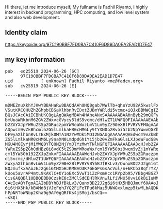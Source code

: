 HI there, let me introduce myself, My fullname 
is Fadhil Riyanto, I highly interest in backend programming,
HPC computing, and low level system and also web development.

Identity claim
------------------
https://keyoxide.org/97C190BBF7FD0BA7C410F6D89DA0EA2EAD1D7E47

my key information
------------------
<pre>
pub   ed25519 2024-06-26 [SC]
      97C190BBF7FD0BA7C410F6D89DA0EA2EAD1D7E47
uid           [ unknown] Fadhil Riyanto &ltme@fadev.org&gt
sub   cv25519 2024-06-26 [E]

-----BEGIN PGP PUBLIC KEY BLOCK-----

mDMEZnuXkhYJKwYBBAHaRw8BAQdAAhUHQ8gab7WWlTb+qhuYzU92A5kwslFxpXpR
VSutKRC0HUZhZGhpbCBSaXlhbnRvIDxtZUBmYWRldi5vcmc+iQJxBBMWCgIZAhsD
BQsJCAcCAiICBhUKCQgLAgQWAgMBAh4HAheANxSAAAAAABAAHnByb29mQGFyaWFk
bmUuaWRkbnM6ZGV2ZWxvcGVycy5ldS5vcmc/dHlwZT1UWFQ0FIAAAAAAEAAbcHJv
b2ZAYXJpYWRuZS5pZGRuczpmYWRoaWxzLmV1Lm9yZz90eXBlPVRYVFMUgAAAAAAQ
ADpwcm9vZkBhcmlhZG5lLmlkaHR0cHM6Ly9tYXN0b2Rvbi5zb2NpYWwvQGZhZGhp
bF9yaXlhbnRvLzExMjk0MTA1NzYwMDk5MDI2NGAUgAAAAAAQAEdwcm9vZkBhcmlh
ZG5lLmlkaHR0cHM6Ly9naXN0LmdpdGh1Yi5jb20vZmFkaGlsLXJpeWFudG8vZTZm
MGU4MGEyYjM1MWQ0YTQ0N2NjYmJlYzMwYTNlNGFQFIAAAAAAEAA3cHJvb2ZAYXJp
YWRuZS5pZGh0dHBzOi8vdC5tZS9mYWRoaWxfcml5YW50bz9wcm9vZj1mYWRoaWxf
cml5YW50b192ZXJpZnkvFIAAAAAAEAAWcHJvb2ZAYXJpYWRuZS5pZGRuczpmYWRl
di5vcmc/dHlwZT1UWFQ6FIAAAAAAEAAhcHJvb2ZAYXJpYWRuZS5pZGRuczpmYWRo
aWxyaXlhbnRvLmV1Lm9yZz90eXBlPVRYVBYhBJfBkLv3/QunxBD22J2g6i6tHX5H
BQJmufkxAAoJEJ2g6i6tHX5HJKMBAO3K76EGPs6sAcVul/n+6KCb38qfrYZ/bX2y
kUou5avrAP4mtL9KAKlC+OY1oEXc5VwT1iZzPxmHcc1RYp2b95/YBbg4BGZ7l5IS
CisGAQQBl1UBBQEBB0CzskE8cZMClSdCEHlRkVnwlLfiVNU5Ovv18kBiIuMMFAMB
CAeIeAQYFgoAIAIbDBYhBJfBkLv3/QunxBD22J2g6i6tHX5HBQJmuf60AAoJEJ2g
6i6tHX5Hk/kBAMd8jVJeFqhJYQ2FiFeTPu6kMaz5UNWOxxlmzp5twMLbAQDKoU68
hPpNRToWNbp2Kha9g9Af0gQRfKs4jSMoj/bsCQ==
=sSQi
-----END PGP PUBLIC KEY BLOCK-----
</pre>

